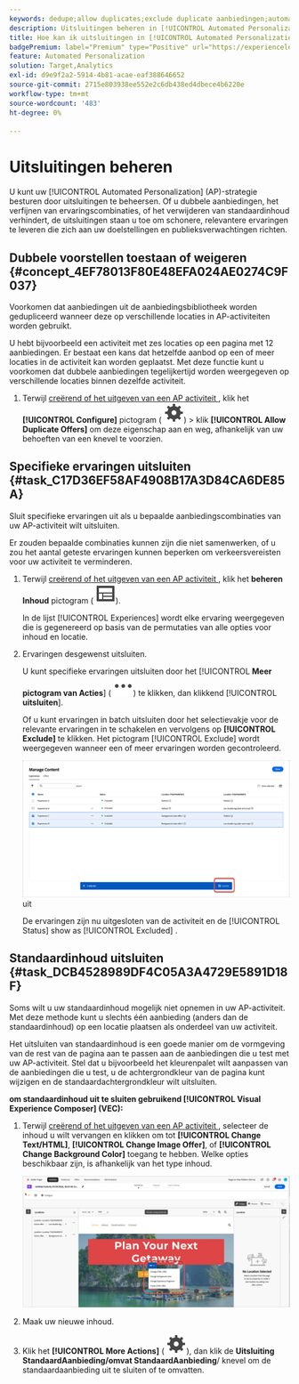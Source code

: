 ```yaml
---
keywords: dedupe;allow duplicates;exclude duplicate aanbiedingen;automatiseerd personalisatie;disallow duplicate aanbiedingen;exclude;default content;
description: Uitsluitingen beheren in [!UICONTROL Automated Personalization] (AP)-activiteiten.
title: Hoe kan ik uitsluitingen in [!UICONTROL Automated Personalization] -activiteiten beheren?
badgePremium: label="Premium" type="Positive" url="https://experienceleague.adobe.com/docs/target/using/introduction/intro.html?lang=en#premium newtab=true" tooltip="Kijk wat er in Target Premium is opgenomen."
feature: Automated Personalization
solution: Target,Analytics
exl-id: d9e9f2a2-5914-4b81-acae-eaf388646652
source-git-commit: 2715e803938ee552e2c6db438ed4dbece4b6220e
workflow-type: tm+mt
source-wordcount: '483'
ht-degree: 0%

---
```


# Uitsluitingen beheren

U kunt uw [!UICONTROL Automated Personalization] (AP)-strategie besturen door uitsluitingen te beheersen. Of u dubbele aanbiedingen, het verfijnen van ervaringscombinaties, of het verwijderen van standaardinhoud verhindert, de uitsluitingen staan u toe om schonere, relevantere ervaringen te leveren die zich aan uw doelstellingen en publieksverwachtingen richten.

## Dubbele voorstellen toestaan of weigeren {#concept_4EF78013F80E48EFA024AE0274C9F037}

Voorkomen dat aanbiedingen uit de aanbiedingsbibliotheek worden gedupliceerd wanneer deze op verschillende locaties in AP-activiteiten worden gebruikt.

U hebt bijvoorbeeld een activiteit met zes locaties op een pagina met 12 aanbiedingen. Er bestaat een kans dat hetzelfde aanbod op een of meer locaties in de activiteit kan worden geplaatst. Met deze functie kunt u voorkomen dat dubbele aanbiedingen tegelijkertijd worden weergegeven op verschillende locaties binnen dezelfde activiteit.

1. Terwijl [ creërend of het uitgeven van een AP activiteit ](/help/main/c-activities/t-automated-personalization/create-ap-activity.md), klik het **[!UICONTROL Configure]** pictogram ( ![ vormt pictogram ](/help/main/assets/icons/Setting.svg)) > klik **[!UICONTROL Allow Duplicate Offers]** om deze eigenschap aan en weg, afhankelijk van uw behoeften van een knevel te voorzien.

## Specifieke ervaringen uitsluiten {#task_C17D36EF58AF4908B17A3D84CA6DE85A}

Sluit specifieke ervaringen uit als u bepaalde aanbiedingscombinaties van uw AP-activiteit wilt uitsluiten.

Er zouden bepaalde combinaties kunnen zijn die niet samenwerken, of u zou het aantal geteste ervaringen kunnen beperken om verkeersvereisten voor uw activiteit te verminderen.

1. Terwijl [ creërend of het uitgeven van een AP activiteit ](/help/main/c-activities/t-automated-personalization/create-ap-activity.md), klik het **beheren Inhoud** pictogram ( ![ beheert het pictogram van de Inhoud ](/help/main/assets/icons/Experience.svg)).

   In de lijst [!UICONTROL Experiences] wordt elke ervaring weergegeven die is gegenereerd op basis van de permutaties van alle opties voor inhoud en locatie.

1. Ervaringen desgewenst uitsluiten.

   U kunt specifieke ervaringen uitsluiten door het [!UICONTROL **Meer pictogram van Acties**] ( ![ Meer pictogram van Acties ](/help/main/assets/icons/MoreSmall.svg)) te klikken, dan klikkend [!UICONTROL **uitsluiten**].

   Of u kunt ervaringen in batch uitsluiten door het selectievakje voor de relevante ervaringen in te schakelen en vervolgens op **[!UICONTROL Exclude]** te klikken. Het pictogram [!UICONTROL Exclude] wordt weergegeven wanneer een of meer ervaringen worden gecontroleerd.

   ![ Partij sluit ervaringen ](/help/main/c-activities/t-automated-personalization/assets/exclude1.png) uit

   De ervaringen zijn nu uitgesloten van de activiteit en de [!UICONTROL Status] show as [!UICONTROL Excluded] .

## Standaardinhoud uitsluiten {#task_DCB4528989DF4C05A3A4729E5891D18F}

Soms wilt u uw standaardinhoud mogelijk niet opnemen in uw AP-activiteit. Met deze methode kunt u slechts één aanbieding (anders dan de standaardinhoud) op een locatie plaatsen als onderdeel van uw activiteit.

Het uitsluiten van standaardinhoud is een goede manier om de vormgeving van de rest van de pagina aan te passen aan de aanbiedingen die u test met uw AP-activiteit. Stel dat u bijvoorbeeld het kleurenpalet wilt aanpassen van de aanbiedingen die u test, u de achtergrondkleur van de pagina kunt wijzigen en de standaardachtergrondkleur wilt uitsluiten.

**om standaardinhoud uit te sluiten gebruikend [!UICONTROL Visual Experience Composer] (VEC):**

1. Terwijl [ creërend of het uitgeven van een AP activiteit ](/help/main/c-activities/t-automated-personalization/create-ap-activity.md), selecteer de inhoud u wilt vervangen en klikken om tot **[!UICONTROL Change Text/HTML]**, **[!UICONTROL Change Image Offer]**, of **[!UICONTROL Change Background Color]** toegang te hebben. Welke opties beschikbaar zijn, is afhankelijk van het type inhoud.

   ![ de opties van de Verandering ](/help/main/c-activities/t-automated-personalization/assets/options.png)
1. Maak uw nieuwe inhoud.

1. Klik het **[!UICONTROL More Actions]** ( ![ Meer pictogram van Acties ](/help/main/assets/icons/Setting.svg)), dan klik de **Uitsluiting StandaardAanbieding/omvat StandaardAanbieding**/ knevel om de standaardaanbieding uit te sluiten of te omvatten.

   <!-- Depending on the content or offer type, the [!UICONTROL Include] checkbox is in a slightly different place. 

   For Text/HTML content: 

   ![Include checkbox in Edit Text/HTML dialog box](/help/main/c-activities/t-automated-personalization/assets/exclude_content_vec_1a.png)

   For Image/Video content: 

   ![Include checkbox in Select Content dialog box](/help/main/c-activities/t-automated-personalization/assets/exclude_content_vec_2a.png)

   For background color: 

   ![Include checkbox in Edit Background Color dialog box](/help/main/c-activities/t-automated-personalization/assets/exclude_content_vec_3a.png)-->

<!-- 1. Click **[!UICONTROL Save]**.

   You can see the experiences created from the offers you specified under [!UICONTROL Manage Content]. You notice that no experiences are created in [!UICONTROL Manage Content] using the default offer you excluded. 

   ![exclude_content_vec_4 image](assets/exclude_content_vec_4.png)

**To exclude default content using the [!UICONTROL Form-Based Experience Composer]:** 

1. While creating or editing an AP activity, click **[!UICONTROL Change Text/HTML]** or **[!UICONTROL Change Image Offer]** under **[!UICONTROL Content]**. 
1. In the dialog box, create your new content and uncheck **[!UICONTROL Include]** to the right of the default content (or uncheck the Default Image/Video in the [!UICONTROL Select Content] screen). 

   Depending on the content or offer type, the [!UICONTROL Include] checkbox is in a slightly different place. 

   For Text/HTML content: 

   ![exclude_content_form_1 image](assets/exclude_content_form_1.png)

   For Image/Video content: 

   ![exclude_content_form_2 image](assets/exclude_content_form_2.png)

1. Click **[!UICONTROL Save]**. 

   You can see the experiences created from the offers you specified under [!UICONTROL Manage Content]. You notice that no experiences are created in [!UICONTROL Manage Content] using the default offer you excluded. 

   ![exclude_content_form_3 image](assets/exclude_content_form_3.png)-->
